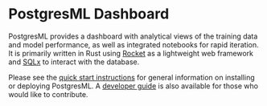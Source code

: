 # PostgresML Dashboard

PostgresML provides a dashboard with analytical views of the training data and model performance, as well as integrated notebooks for rapid iteration. It is primarily written in Rust using [Rocket](https://rocket.rs/) as a lightweight web framework and [SQLx](https://github.com/launchbadge/sqlx) to interact with the database.

Please see the [quick start instructions](https://postgresml.org/user_guides/setup/quick_start_with_docker/) for general information on installing or deploying PostgresML. A [developer guide](https://postgresml.org/developer_guide/overview/) is also available for those who would like to contribute.
